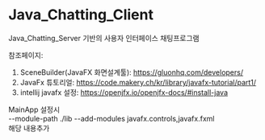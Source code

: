 # Java_Chatting_Client
Java_Chatting_Server 기반의 사용자 인터페이스 채팅프로그램


참조페이지: 
1) SceneBuilder(JavaFX 화면설계툴): https://gluonhq.com/developers/
2) JavaFx 튜토리얼: https://code.makery.ch/kr/library/javafx-tutorial/part1/
3) intellij javafx 설정: https://openjfx.io/openjfx-docs/#install-java

MainApp 설정시<br>
--module-path ./lib --add-modules javafx.controls,javafx.fxml<br>
해당 내용추가